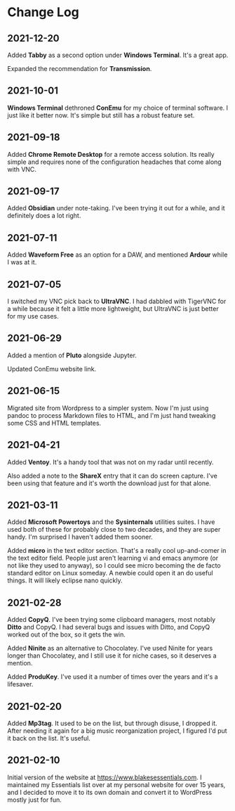 # Change Log

## 2021-12-20

Added **Tabby** as a second option under **Windows Terminal**. It's a great app.

Expanded the recommendation for **Transmission**.

## 2021-10-01

**Windows Terminal** dethroned **ConEmu** for my choice of terminal software. I just like it better now. It's simple but still has a robust feature set.

## 2021-09-18

Added **Chrome Remote Desktop** for a remote access solution. Its really simple and requires none of the configuration headaches that come along with VNC.

## 2021-09-17

Added **Obsidian** under note-taking. I've been trying it out for a while, and it definitely does a lot right.

## 2021-07-11

Added **Waveform Free** as an option for a DAW, and mentioned **Ardour** while I was at it.

## 2021-07-05

I switched my VNC pick back to **UltraVNC**. I had dabbled with TigerVNC for a while because it felt a little more lightweight, but UltraVNC is just better for my use cases.

## 2021-06-29

Added a mention of **Pluto** alongside Jupyter.

Updated ConEmu website link.

## 2021-06-15

Migrated site from Wordpress to a simpler system. Now I'm just using pandoc to process Markdown files to HTML, and I'm just hand tweaking some CSS and HTML templates.

## 2021-04-21

Added **Ventoy**. It's a handy tool that was not on my radar until
recently.

Also added a note to the **ShareX** entry that it can do screen capture.
I've been using that feature and it's worth the download just for that
alone.

## 2021-03-11

Added **Microsoft Powertoys** and the **Sysinternals** utilities suites.
I have used both of these for probably close to two decades, and they
are super handy. I'm surprised I haven't added them sooner.

Added **micro** in the text editor section. That's a really cool
up-and-comer in the text editor field. People just aren't learning vi
and emacs anymore (or not like they used to anyway), so I could see
micro becoming the de facto standard editor on Linux someday. A newbie
could open it an do useful things. It will likely eclipse nano quickly.

## 2021-02-28

Added **CopyQ**. I've been trying some clipboard managers, most notably
**Ditto** and CopyQ. I had several bugs and issues with Ditto, and CopyQ
worked out of the box, so it gets the win.

Added **Ninite** as an alternative to Chocolatey. I've used Ninite for
years longer than Chocolatey, and I still use it for niche cases, so it
deserves a mention.

Added **ProduKey**. I've used it a number of times over the years and
it's a lifesaver.  

## 2021-02-20

Added **Mp3tag**. It used to be on the list, but through disuse, I
dropped it. After needing it again for a big music reorganization
project, I figured I'd put it back on the list. It's useful.

## 2021-02-10

Initial version of the website at <https://www.blakesessentials.com>. I
maintained my Essentials list over at my personal website for over 15
years, and I decided to move it to its own domain and convert it to
WordPress mostly just for fun.
